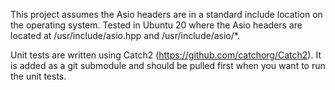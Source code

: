 This project assumes the Asio headers are in a standard include location on the operating system.
Tested in Ubuntu 20 where the Asio headers are located at /usr/include/asio.hpp and /usr/include/asio/*.

Unit tests are written using Catch2 (https://github.com/catchorg/Catch2). It is added as a git submodule and should be pulled first when you want to run the unit tests.